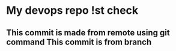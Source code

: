 <h1> My devops repo !st check
<h2> This commit is made from remote using git command
This commit is from branch
